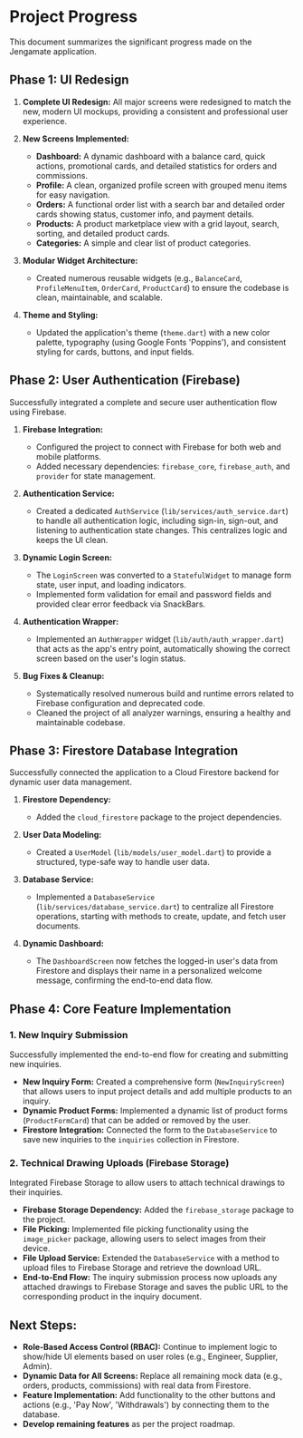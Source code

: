 # Project Progress

This document summarizes the significant progress made on the Jengamate application.

## Phase 1: UI Redesign

1.  **Complete UI Redesign:** All major screens were redesigned to match the new, modern UI mockups, providing a consistent and professional user experience.

2.  **New Screens Implemented:**
    *   **Dashboard:** A dynamic dashboard with a balance card, quick actions, promotional cards, and detailed statistics for orders and commissions.
    *   **Profile:** A clean, organized profile screen with grouped menu items for easy navigation.
    *   **Orders:** A functional order list with a search bar and detailed order cards showing status, customer info, and payment details.
    *   **Products:** A product marketplace view with a grid layout, search, sorting, and detailed product cards.
    *   **Categories:** A simple and clear list of product categories.

3.  **Modular Widget Architecture:**
    *   Created numerous reusable widgets (e.g., `BalanceCard`, `ProfileMenuItem`, `OrderCard`, `ProductCard`) to ensure the codebase is clean, maintainable, and scalable.

4.  **Theme and Styling:**
    *   Updated the application's theme (`theme.dart`) with a new color palette, typography (using Google Fonts 'Poppins'), and consistent styling for cards, buttons, and input fields.

## Phase 2: User Authentication (Firebase)

Successfully integrated a complete and secure user authentication flow using Firebase.

1.  **Firebase Integration:**
    *   Configured the project to connect with Firebase for both web and mobile platforms.
    *   Added necessary dependencies: `firebase_core`, `firebase_auth`, and `provider` for state management.

2.  **Authentication Service:**
    *   Created a dedicated `AuthService` (`lib/services/auth_service.dart`) to handle all authentication logic, including sign-in, sign-out, and listening to authentication state changes. This centralizes logic and keeps the UI clean.

3.  **Dynamic Login Screen:**
    *   The `LoginScreen` was converted to a `StatefulWidget` to manage form state, user input, and loading indicators.
    *   Implemented form validation for email and password fields and provided clear error feedback via SnackBars.

4.  **Authentication Wrapper:**
    *   Implemented an `AuthWrapper` widget (`lib/auth/auth_wrapper.dart`) that acts as the app's entry point, automatically showing the correct screen based on the user's login status.

5.  **Bug Fixes & Cleanup:**
    *   Systematically resolved numerous build and runtime errors related to Firebase configuration and deprecated code.
    *   Cleaned the project of all analyzer warnings, ensuring a healthy and maintainable codebase.

## Phase 3: Firestore Database Integration

Successfully connected the application to a Cloud Firestore backend for dynamic user data management.

1.  **Firestore Dependency:**
    *   Added the `cloud_firestore` package to the project dependencies.

2.  **User Data Modeling:**
    *   Created a `UserModel` (`lib/models/user_model.dart`) to provide a structured, type-safe way to handle user data.

3.  **Database Service:**
    *   Implemented a `DatabaseService` (`lib/services/database_service.dart`) to centralize all Firestore operations, starting with methods to create, update, and fetch user documents.

4.  **Dynamic Dashboard:**
    *   The `DashboardScreen` now fetches the logged-in user's data from Firestore and displays their name in a personalized welcome message, confirming the end-to-end data flow.

## Phase 4: Core Feature Implementation

### 1. New Inquiry Submission

Successfully implemented the end-to-end flow for creating and submitting new inquiries.

*   **New Inquiry Form:** Created a comprehensive form (`NewInquiryScreen`) that allows users to input project details and add multiple products to an inquiry.
*   **Dynamic Product Forms:** Implemented a dynamic list of product forms (`ProductFormCard`) that can be added or removed by the user.
*   **Firestore Integration:** Connected the form to the `DatabaseService` to save new inquiries to the `inquiries` collection in Firestore.

### 2. Technical Drawing Uploads (Firebase Storage)

Integrated Firebase Storage to allow users to attach technical drawings to their inquiries.

*   **Firebase Storage Dependency:** Added the `firebase_storage` package to the project.
*   **File Picking:** Implemented file picking functionality using the `image_picker` package, allowing users to select images from their device.
*   **File Upload Service:** Extended the `DatabaseService` with a method to upload files to Firebase Storage and retrieve the download URL.
*   **End-to-End Flow:** The inquiry submission process now uploads any attached drawings to Firebase Storage and saves the public URL to the corresponding product in the inquiry document.

## Next Steps:

*   **Role-Based Access Control (RBAC):** Continue to implement logic to show/hide UI elements based on user roles (e.g., Engineer, Supplier, Admin).
*   **Dynamic Data for All Screens:** Replace all remaining mock data (e.g., orders, products, commissions) with real data from Firestore.
*   **Feature Implementation:** Add functionality to the other buttons and actions (e.g., 'Pay Now', 'Withdrawals') by connecting them to the database.
*   **Develop remaining features** as per the project roadmap.
